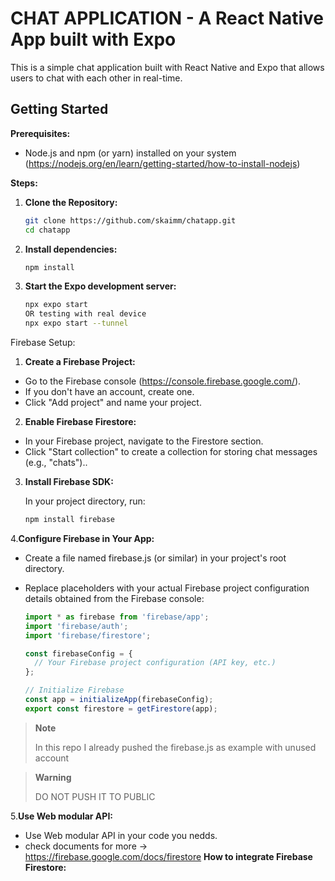# CHAT APPLICATION - A React Native App built with Expo

This is a simple chat application built with React Native and Expo that allows users to chat with each other in real-time.

## Getting Started

**Prerequisites:**

- Node.js and npm (or yarn) installed on your system (https://nodejs.org/en/learn/getting-started/how-to-install-nodejs)

**Steps:**

1. **Clone the Repository:**
   ```bash
   git clone https://github.com/skaimm/chatapp.git
   cd chatapp
   
2. **Install dependencies:**
   ```bash
   npm install

3. **Start the Expo development server:**
   ```bash
   npx expo start
   OR testing with real device
   npx expo start --tunnel


Firebase Setup:

1. **Create a Firebase Project:**

- Go to the Firebase console (https://console.firebase.google.com/).
- If you don't have an account, create one.
- Click "Add project" and name your project.


2. **Enable Firebase Firestore:**

- In your Firebase project, navigate to the Firestore section.
- Click "Start collection" to create a collection for storing chat messages (e.g., "chats")..


3. **Install Firebase SDK:**
   
   In your project directory, run:
   ```bash
   npm install firebase


4.**Configure Firebase in Your App:**
   
- Create a file named firebase.js (or similar) in your project's root directory.
- Replace placeholders with your actual Firebase project configuration details obtained from the Firebase console:
   
   ```JavaScript
   import * as firebase from 'firebase/app';
   import 'firebase/auth';
   import 'firebase/firestore';
   
   const firebaseConfig = {
     // Your Firebase project configuration (API key, etc.)
   };

   // Initialize Firebase
   const app = initializeApp(firebaseConfig);
   export const firestore = getFirestore(app);

> **Note**
>
> In this repo I already pushed the firebase.js as example with unused account 

> **Warning**
>
> DO NOT PUSH IT TO PUBLIC

5.**Use Web modular API:**
   
   - Use Web modular API in your code you nedds.
   - check documents for more -> https://firebase.google.com/docs/firestore
**How to integrate Firebase Firestore:**

